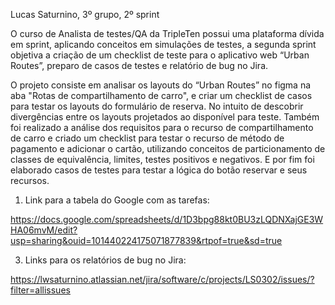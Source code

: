 Lucas Saturnino, 3º grupo, 2º sprint

O curso de Analista de testes/QA da TripleTen possui uma plataforma dívida em sprint, aplicando conceitos em simulações de testes, a segunda sprint objetiva a criação de um checklist de teste para o aplicativo web “Urban Routes”, preparo de casos de testes e relatório de bug no Jira. 

O projeto consiste em analisar os layouts do “Urban Routes” no figma na aba "Rotas de compartilhamento de carro", e criar um checklist de casos para testar os layouts do formulário de reserva. No intuito de descobrir divergências entre os layouts projetados ao disponível para teste. Também foi realizado a análise dos requisitos para o recurso de compartilhamento de carro e criado um checklist para testar o recurso de método de pagamento e adicionar o cartão, utilizando conceitos de particionamento de classes de equivalência, limites, testes positivos e negativos. E por fim foi elaborado casos de testes para testar a lógica do botão reservar e seus recursos.
 
1.	Link para a tabela do Google com as tarefas:
   
https://docs.google.com/spreadsheets/d/1D3bpg88kt0BU3zLQDNXajGE3WHA06mvM/edit?usp=sharing&ouid=101440224175071877839&rtpof=true&sd=true 

3.	Links para os relatórios de bug no Jira:
   
https://lwsaturnino.atlassian.net/jira/software/c/projects/LS0302/issues/?filter=allissues 
